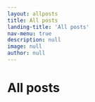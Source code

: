 ```yaml
---
layout: allposts
title: All posts
landing-title: 'All posts'
nav-menu: true
description: null
image: null
author: null
---
```


<h1>All posts</h1>